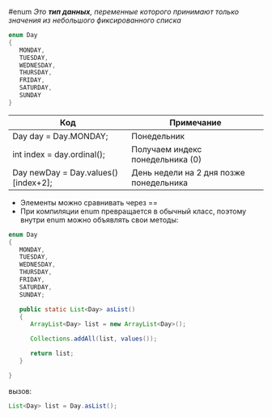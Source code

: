 #enum
_Это **тип данных**, переменные которого принимают только значения из небольшого фиксированного списка_
```java
enum Day
{
   MONDAY,
   TUESDAY,
   WEDNESDAY,
   THURSDAY,
   FRIDAY,
   SATURDAY,
   SUNDAY
}
```

|Код|Примечание|
|---|---|
|Day day = Day.MONDAY; |Понедельник|
|int index = day.ordinal();|Получаем индекс понедельника (0)|
|Day newDay = Day.values()[index+2];|День недели на 2 дня позже понедельника|

- Элементы можно сравнивать через ==
- При компиляции enum превращается в обычный класс, поэтому внутри enum можно объявлять свои методы:
```java
enum Day
{
   MONDAY,
   TUESDAY,
   WEDNESDAY,
   THURSDAY,
   FRIDAY,
   SATURDAY,
   SUNDAY;

   public static List<Day> asList()
   {
      ArrayList<Day> list = new ArrayList<Day>();

      Collections.addAll(list, values());

      return list;
   }

}
```
вызов:
```java
List<Day> list = Day.asList();
```
